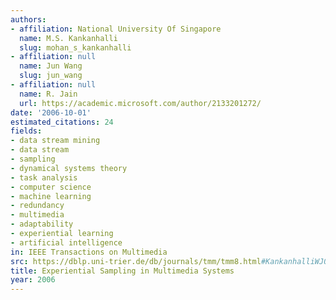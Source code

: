 ```yaml
---
authors:
- affiliation: National University Of Singapore
  name: M.S. Kankanhalli
  slug: mohan_s_kankanhalli
- affiliation: null
  name: Jun Wang
  slug: jun_wang
- affiliation: null
  name: R. Jain
  url: https://academic.microsoft.com/author/2133201272/
date: '2006-10-01'
estimated_citations: 24
fields:
- data stream mining
- data stream
- sampling
- dynamical systems theory
- task analysis
- computer science
- machine learning
- redundancy
- multimedia
- adaptability
- experiential learning
- artificial intelligence
in: IEEE Transactions on Multimedia
src: https://dblp.uni-trier.de/db/journals/tmm/tmm8.html#KankanhalliWJ06
title: Experiential Sampling in Multimedia Systems
year: 2006
---
```

